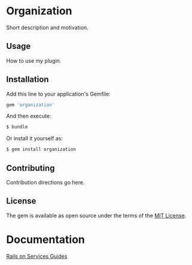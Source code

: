 # Organization
Short description and motivation.

## Usage
How to use my plugin.

## Installation
Add this line to your application's Gemfile:

```ruby
gem 'organization'
```

And then execute:
```bash
$ bundle
```

Or install it yourself as:
```bash
$ gem install organization
```

## Contributing
Contribution directions go here.

## License
The gem is available as open source under the terms of the [MIT License](https://opensource.org/licenses/MIT).

# Documentation
[Rails on Services Guides](https://guides.rails-on-services.org)
